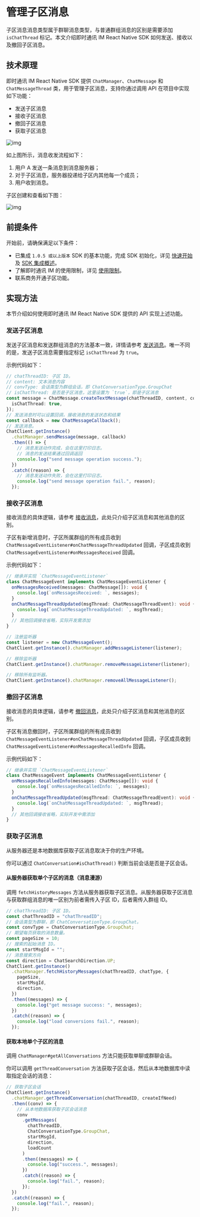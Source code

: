 # 管理子区消息

<Toc />

子区消息消息类型属于群聊消息类型，与普通群组消息的区别是需要添加 `isChatThread` 标记。本文介绍即时通讯 IM React Native SDK 如何发送、接收以及撤回子区消息。

## 技术原理

即时通讯 IM React Native SDK 提供 `ChatManager`、`ChatMessage` 和 `ChatMessageThread` 类，用于管理子区消息，支持你通过调用 API 在项目中实现如下功能：

- 发送子区消息
- 接收子区消息
- 撤回子区消息
- 获取子区消息

![img](/images/android/sendandreceivemsg.png)

如上图所示，消息收发流程如下：

1. 用户 A 发送一条消息到消息服务器；
2. 对于子区消息，服务器投递给子区内其他每一个成员；
3. 用户收到消息。

子区创建和查看如下图：

![img](/images/android/threads.png)

## 前提条件

开始前，请确保满足以下条件：

- 已集成 `1.0.5 或以上版本` SDK 的基本功能，完成 SDK 初始化，详见 [快速开始](quickstart.html) 及 [SDK 集成概述](overview.html)。
- 了解即时通讯 IM 的使用限制，详见 [使用限制](/product/limitation.html)。
- 联系商务开通子区功能。

## 实现方法

本节介绍如何使用即时通讯 IM React Native SDK 提供的 API 实现上述功能。

### 发送子区消息

发送子区消息和发送群组消息的方法基本一致，详情请参考 [发送消息](message_send_receive.html#发送消息)。唯一不同的是，发送子区消息需要指定标记 `isChatThread` 为 `true`。

示例代码如下：

```typescript
// chatThreadID: 子区 ID。
// content: 文本消息内容
// convType: 会话类型为群组会话，即 ChatConversationType.GroupChat
// isChatThread: 是否是子区消息，这里设置为 `true`，即是子区消息
const message = ChatMessage.createTextMessage(chatThreadID, content, convType, {
  isChatThread: true,
});
// 发送消息时可以设置回调，接收消息的发送状态和结果
const callback = new ChatMessageCallback();
// 发送消息。
ChatClient.getInstance()
  .chatManager.sendMessage(message, callback)
  .then(() => {
    // 消息发送动作完成，会在这里打印日志。
    // 消息的发送结果通过回调返回
    console.log("send message operation success.");
  })
  .catch((reason) => {
    // 消息发送动作失败，会在这里打印日志。
    console.log("send message operation fail.", reason);
  });
```

### 接收子区消息

接收消息的具体逻辑，请参考 [接收消息](message_send_receive.html#接收消息)，此处只介绍子区消息和其他消息的区别。

子区有新增消息时，子区所属群组的所有成员收到 `ChatMessageEventListener#onChatMessageThreadUpdated` 回调，子区成员收到 `ChatMessageEventListener#onMessagesReceived` 回调。

示例代码如下：

```typescript
// 继承并实现 `ChatMessageEventListener`
class ChatMessageEvent implements ChatMessageEventListener {
  onMessagesReceived(messages: ChatMessage[]): void {
    console.log(`onMessagesReceived: `, messages);
  }
  onChatMessageThreadUpdated(msgThread: ChatMessageThreadEvent): void {
    console.log(`onChatMessageThreadUpdated: `, msgThread);
  }
  // 其他回调接收省略，实际开发需添加
}

// 注册监听器
const listener = new ChatMessageEvent();
ChatClient.getInstance().chatManager.addMessageListener(listener);

// 移除监听器
ChatClient.getInstance().chatManager.removeMessageListener(listener);

// 移除所有监听器。
ChatClient.getInstance().chatManager.removeAllMessageListener();
```

### 撤回子区消息

接收消息的具体逻辑，请参考 [撤回消息](message_recall.html)，此处只介绍子区消息和其他消息的区别。

子区有消息撤回时，子区所属群组的所有成员收到 `ChatMessageEventListener#onChatMessageThreadUpdated` 回调，子区成员收到 `ChatMessageEventListener#onMessagesRecalledInfo` 回调。

示例代码如下：

```typescript
// 继承并实现 `ChatMessageEventListener`
class ChatMessageEvent implements ChatMessageEventListener {
  onMessagesRecalledInfo(messages: ChatMessage[]): void {
    console.log(`onMessagesRecalledInfo: `, messages);
  }
  onChatMessageThreadUpdated(msgThread: ChatMessageThreadEvent): void {
    console.log(`onChatMessageThreadUpdated: `, msgThread);
  }
  // 其他回调接收省略，实际开发中需添加
}
```

### 获取子区消息

从服务器还是本地数据库获取子区消息取决于你的生产环境。

你可以通过 `ChatConversation#isChatThread()` 判断当前会话是否是子区会话。

#### 从服务器获取单个子区的消息（消息漫游）

调用 `fetchHistoryMessages` 方法从服务器获取子区消息。从服务器获取子区消息与获取群组消息的唯一区别为前者需传入子区 ID，后者需传入群组 ID。

```typescript
// chatThreadID: 子区 ID。
const chatThreadID = "chatThreadID";
// 会话类型为群聊，即 ChatConversationType.GroupChat。
const convType = ChatConversationType.GroupChat;
// 期望每页获取的消息数量。
const pageSize = 10;
// 搜索的起始消息 ID。
const startMsgId = "";
// 消息搜索方向
const direction = ChatSearchDirection.UP;
ChatClient.getInstance()
  .chatManager.fetchHistoryMessages(chatThreadID, chatType, {
    pageSize,
    startMsgId,
    direction,
  })
  .then((messages) => {
    console.log("get message success: ", messages);
  })
  .catch((reason) => {
    console.log("load conversions fail.", reason);
  });
```

#### 获取本地单个子区的消息

调用 `ChatManager#getAllConversations` 方法只能获取单聊或群聊会话。

你可以调用 `getThreadConversation` 方法获取子区会话，然后从本地数据库中读取指定会话的消息：

```typescript
// 获取子区会话
ChatClient.getInstance()
  .chatManager.getThreadConversation(chatThreadID, createIfNeed)
  .then((conv) => {
    // 从本地数据库获取子区会话消息
    conv
      .getMessages(
        chatThreadID,
        ChatConversationType.GroupChat,
        startMsgId,
        direction,
        loadCount
      )
      .then((messages) => {
        console.log("success.", messages);
      })
      .catch((reason) => {
        console.log("fail.", reason);
      });
  })
  .catch((reason) => {
    console.log("fail.", reason);
  });
```

